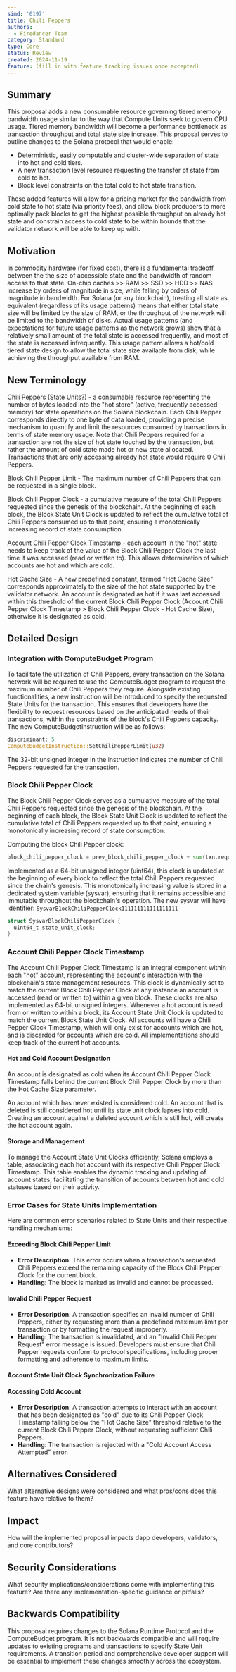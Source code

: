 ```yaml
---
simd: '0197'
title: Chili Peppers
authors:
  - Firedancer Team
category: Standard
type: Core
status: Review
created: 2024-11-19
feature: (fill in with feature tracking issues once accepted)
---
```



## Summary
 
This proposal adds a new consumable resource governing tiered memory bandwidth 
usage similar to the way that Compute Units seek to govern CPU usage.
Tiered memory bandwidth will become a performance bottleneck as transaction 
throughput and total state size increase. This proposal serves to outline 
changes to the Solana protocol that would enable:
- Deterministic, easily computable and cluster-wide separation of state into 
hot and cold tiers.
- A new transaction level resource requesting the transfer of state from cold 
to hot.
- Block level constraints on the total cold to hot state transition.

These added features will allow for a pricing market for the bandwidth from 
cold state to hot state (via priority fees), and allow block producers to more 
optimally pack blocks to get the highest possible throughput on already hot 
state and constrain access to cold state to be within bounds that the validator
network will be able to keep up with.
 
 
 
## Motivation
 
In commodity hardware (for fixed cost), there is a fundamental tradeoff between
the the size of accessible state and the bandwidth of random access to that 
state. On-chip caches >> RAM >> SSD >> HDD >> NAS increase by orders of
magnitude in size, while falling by orders of magnitude in bandwidth.
For Solana (or any blockchain), treating all state as equivalent (regardless of
 its usage patterns) means that either total state size will
be limited by the size of RAM, or the throughput of the network will be limited
to the bandwidth of disks. Actual usage patterns
(and expectations for future usage patterns as the network grows) show that a
relatively small amount of the total state is accessed
frequently, and most of the state is accessed infrequently.
This usage pattern allows a hot/cold tiered state design to allow the total 
state size available from disk, while achieving the throughput available from
RAM.
 
## New Terminology
 
Chili Peppers (State Units?) - a consumable resource representing the number of
bytes loaded into the "hot store" (active, frequently
accessed memory) for state operations on the Solana blockchain. Each Chili 
Pepper corresponds directly to one byte of data loaded, providing
a precise mechanism to quantify and limit the resources consumed by 
transactions in terms of state memory usage.
Note that Chili Peppers required for a transaction are not the size of hot 
state touched by the transaction, but rather the amount of cold
state made hot or new state allocated. Transactions that are only accessing 
already hot state would require 0 Chili Peppers.
 
Block Chili Pepper Limit - The maximum number of Chili Peppers that can be 
requested in a single block.
 
Block Chili Pepper Clock - a cumulative measure of the total Chili Peppers 
requested since the genesis of the blockchain. At the beginning of each block,
the Block State Unit Clock is updated to reflect the cumulative total of Chili
Peppers consumed up to that point, ensuring a monotonically increasing record 
of state consumption.
 
Account Chili Pepper Clock Timestamp - each account in the "hot" state needs to
keep track of the value of the Block Chili Pepper Clock the last time it was 
accessed (read or written to). This allows determination of which accounts are
 hot and which are cold.
 
Hot Cache Size - A new predefined constant, termed "Hot Cache Size" corresponds
approximately to the size of the hot state supported by the validator network.
An account is designated as hot if it was last
accessed within this threshold of the current Block Chili Pepper Clock
(Account Chili Pepper Clock Timestamp > Block Chili Pepper Clock - Hot Cache
Size), otherwise it is designated as cold.
 
 
## Detailed Design
 
### Integration with ComputeBudget Program
 
To facilitate the utilization of Chili Peppers, every transaction on the Solana
 network will be required to use the ComputeBudget program to request the 
 maximum number of Chili Peppers they require. Alongside existing 
 functionalities, a new instruction will be introduced to specify the requested
State Units for the transaction. This ensures that developers have the 
flexibility to request resources based on the anticipated needs of their
transactions, within the constraints of the block's Chili Peppers capacity.
The new ComputeBudgetInstruction will be as follows:
 
```rust
discriminant: 5
ComputeBudgetInstruction::SetChiliPepperLimit(u32)
```
 
The 32-bit unsigned integer in the instruction indicates the number of Chili
Peppers requested for the transaction.
 
### Block Chili Pepper Clock
 
The Block Chili Pepper Clock serves as a cumulative measure of the total Chili
Peppers requested since the genesis of the blockchain. At the beginning of 
each block, the Block State Unit Clock is updated to reflect the cumulative 
total of Chili Peppers requested up to that point, ensuring a monotonically 
increasing record of state consumption.
 
Computing the block Chili Pepper clock:
 
```python
block_chili_pepper_clock = prev_block_chili_pepper_clock + sum(txn.requested_chili_peppers for txn in block.txns)
```
 
Implemented as a 64-bit unsigned integer (uint64), this clock is updated at the
beginning of every block to reflect the total Chili Peppers requested since the
chain's genesis. This monotonically increasing value is stored in a dedicated 
system variable (sysvar), ensuring that it remains accessible and immutable 
throughout the blockchain's operation.
The new sysvar will have identifier: `SysvarB1ockChiliPepperC1ock111111111111111111`
 
```rust
struct SysvarBlockChiliPepperClock {
  uint64_t state_unit_clock;
}
```
 
 
 
### Account Chili Pepper Clock Timestamp
 
The Account Chili Pepper Clock Timestamp is an integral component within each
"hot" account, representing the account's interaction with the blockchain's
state management resources. This clock is dynamically set to match the current
Block Chili Pepper Clock at any instance an account is accessed (read or 
written to) within a given block.
These clocks are also implemented as 64-bit unsigned integers. Whenever a hot 
account is read from or written to within a block, its Account State Unit Clock
is updated to match the current Block State Unit Clock.
All accounts will have a Chili Pepper Clock Timestamp, which will only exist 
for accounts which are hot, and is discarded for accounts which are cold. 
All implementations should keep track of the current hot accounts.
 
#### Hot and Cold Account Designation
 
An account is designated as cold when its Account Chili Pepper Clock Timestamp
falls behind the current Block Chili Pepper Clock by more than the Hot Cache 
Size parameter.

An account which has never existed is considered cold. An account that is 
deleted is still considered hot until its state unit clock lapses into cold.
Creating an account against a deleted account which is still hot, will create 
the hot account again.
 
#### Storage and Management
 
To manage the Account State Unit Clocks efficiently, Solana employs a table,
associating each hot account with its respective Chili Pepper Clock Timestamp.
This table enables the dynamic tracking and updating of account states, 
facilitating the transition of accounts between hot and cold statuses based on
their activity.
 
### Error Cases for State Units Implementation
 
Here are common error scenarios related to State Units and their respective
handling mechanisms:
 
#### Exceeding Block Chili Pepper Limit
 
- **Error Description**: This error occurs when a transaction's requested Chili
Peppers exceed the remaining capacity of the Block Chili Pepper Clock for the
current block.
- **Handling**: The block is marked as invalid and cannot be processed.
 
#### Invalid Chili Pepper Request
 
- **Error Description**: A transaction specifies an invalid number of Chili 
Peppers, either by requesting more than a predefined maximum limit per 
transaction or by formatting the request improperly.
- **Handling**: The transaction is invalidated, and an "Invalid Chili Pepper 
Request" error message is issued. Developers must ensure that Chili Pepper 
requests conform to protocol specifications, including proper formatting and 
adherence to maximum limits.
 
#### Account State Unit Clock Synchronization Failure
 
#### Accessing Cold Account
 
- **Error Description**: A transaction attempts to interact with an account 
that has been designated as "cold" due to its Chili Pepper Clock Timestamp 
falling below the "Hot Cache Size" threshold relative to the current Block 
Chili Pepper Clock, without requesting sufficient Chili Peppers.
- **Handling**: The transaction is rejected with a "Cold Account Access 
Attempted" error.
 
 
## Alternatives Considered
 
What alternative designs were considered and what pros/cons does this feature
have relative to them?
 
## Impact
 
How will the implemented proposal impacts dapp developers, validators, and 
core contributors?
 
## Security Considerations
 
What security implications/considerations come with implementing this feature?
Are there any implementation-specific guidance or pitfalls?

 
## Backwards Compatibility 
 
This proposal requires changes to the Solana Runtime Protocol and the 
ComputeBudget program. It is not backwards compatible and will require updates 
to existing programs and transactions to specify State Unit requirements. A 
transition period and comprehensive developer support will be essential to 
implement these changes smoothly across the ecosystem.